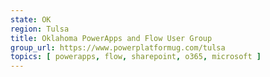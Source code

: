 ```yaml
---
state: OK
region: Tulsa
title: Oklahoma PowerApps and Flow User Group
group_url: https://www.powerplatformug.com/tulsa
topics: [ powerapps, flow, sharepoint, o365, microsoft ]
---
```

